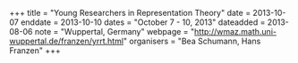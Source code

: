 +++
title = "Young Researchers in Representation Theory"
date = 2013-10-07
enddate = 2013-10-10
dates = "October 7 - 10, 2013"
dateadded = 2013-08-06
note = "Wuppertal, Germany"
webpage = "http://wmaz.math.uni-wuppertal.de/franzen/yrrt.html"
organisers = "Bea Schumann, Hans Franzen"
+++
